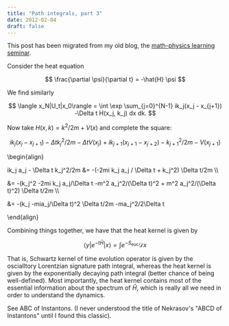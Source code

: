 ```yaml
---
title: "Path integrals, part 3"
date: 2012-02-04
draft: false
---
```


This post has been migrated from my old blog, the [math-physics learning seminar](https://mathphysseminar.blogspot.com/).




Consider the heat equation

$$ \frac{\partial \psi}{\partial t} = -\hat{H} \psi $$

We find similarly

$$ \langle x_N|U_t|x_0\rangle = \int \exp \sum_{j=0}^{N-1} ik_j(x_j - x_{j+1}) -\Delta t H(x_j, k_j) dx dk. $$


Now take $H(x,k) = k^2/2m + V(x)$ and complete the square:


$$ ik_j(x_j - x_{j+1}) - \Delta t k_j^2/2m - \Delta tV(x_j) + ik_{j+1}(x_{j+1} - x_{j+2}) - k_{j+1}^2/2m - V(x_{j+1}) $$


\\begin{align}

 ik_j a_j - \Delta t k_j^2/2m &= -(-2mi k_j a_j / \Delta t + k_j^2) \Delta t/2m \\\

&= -(k_j^2 -2mi k_j a_j/\Delta t -m^2 a_j^2/(\Delta t)^2 + m^2 a_j^2/(\Delta t)^2) \Delta t/2m \\\

&= -(k_j -mia_j/\Delta t)^2 \Delta t/2m -ma_j^2/2\Delta t

\\end{align}


Combining things together, we have that the heat kernel is given by

$$ \langle y|e^{-t \hat{H}}|x\rangle = \int e^{-S_{\textrm{euc}}} \mathcal{D}x $$


That is, Schwartz kernel of time evolution operator is given by the oscialltory Lorentzian signature path integral, whereas the heat kernel is given by the exponentially decaying path integral (better chance of being well-defined). Most importantly, the heat kernel contains most of the essential information about the spectrum of $\hat{H}$, which is really all we need in order to understand the dynamics.


See ABC of Instantons. (I never understood the title of Nekrasov's "ABCD of Instantons" until I found this classic).